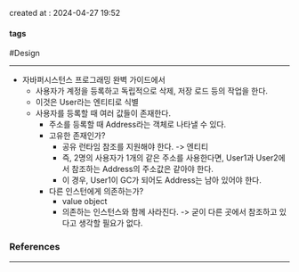 created at : 2024-04-27 19:52

#### tags

#Design 

--- 

- 자바퍼시스턴스 프로그래밍 완벽 가이드에서
	- 사용자가 계정을 등록하고 독립적으로 삭제, 저장 로드 등의 작업을 한다.
	- 이것은 User라는 엔티티로 식별
	- 사용자를 등록할 때 여러 값들이 존재한다.
		- 주소를 등록할 때 Address라는 객체로 나타낼 수 있다.
		- 고유한 존재인가?
			- 공유 런타임 참조를 지원해야 한다. -> 엔티티
			- 즉, 2명의 사용자가 1개의 같은 주소를 사용한다면, User1과 User2에서 참조하는 Address의 주소값은 같아야 한다.
			- 이 경우, User1이 GC가 되어도 Address는 남아 있어야 한다.
		- 다른 인스턴에게 의존하는가?
			- value object
			- 의존하는 인스턴스와 함께 사라진다. -> 굳이 다른 곳에서 참조하고 있다고 생각할 필요가 없다.

### References
---
[]()
